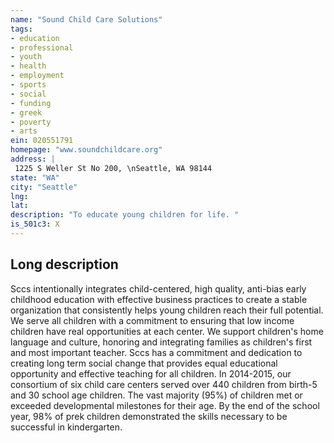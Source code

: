 ```yaml
---
name: "Sound Child Care Solutions"
tags:
- education
- professional
- youth
- health
- employment
- sports
- social
- funding
- greek
- poverty
- arts
ein: 020551791
homepage: "www.soundchildcare.org"
address: |
 1225 S Weller St No 200, \nSeattle, WA 98144
state: "WA"
city: "Seattle"
lng: 
lat: 
description: "To educate young children for life. "
is_501c3: X
---
```


## Long description

Sccs intentionally integrates child-centered, high quality, anti-bias early childhood education with effective business practices to create a stable organization that consistently helps young children reach their full potential. We serve all children with a commitment to ensuring that low income children have real opportunities at each center. We support children's home language and culture, honoring and integrating families as children's first and most important teacher. Sccs has a commitment and dedication to creating long term social change that provides equal educational opportunity and effective teaching for all children. In 2014-2015, our consortium of six child care centers served over 440 children from birth-5 and 30 school age children. The vast majority (95%) of children met or exceeded developmental milestones for their age. By the end of the school year, 98% of prek children demonstrated the skills necessary to be successful in kindergarten. 
